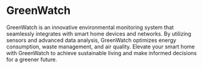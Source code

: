# GreenWatch
 GreenWatch is an innovative environmental monitoring system that seamlessly integrates with smart home devices and networks. By utilizing sensors and advanced data analysis, GreenWatch optimizes energy consumption, waste management, and air quality. Elevate your smart home with GreenWatch to achieve sustainable living and make informed decisions for a greener future.
